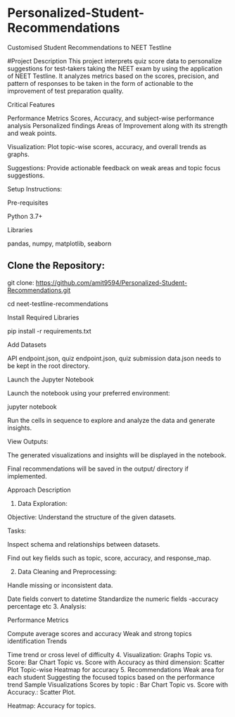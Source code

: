 # Personalized-Student-Recommendations

Customised Student Recommendations to NEET Testline

#Project Description
This project interprets quiz score data to personalize suggestions for test-takers taking the NEET exam by using the application of NEET Testline. It analyzes metrics based on the scores, precision, and pattern of responses to be taken in the form of actionable to the improvement of test preparation quality.
 
Critical Features
 
Performance Metrics Scores, Accuracy, and subject-wise performance analysis  Personalized findings Areas of Improvement along with its strength and weak points.

Visualization: Plot topic-wise scores, accuracy, and overall trends as graphs.

Suggestions: Provide actionable feedback on weak areas and topic focus suggestions.

Setup Instructions: 

Pre-requisites

Python 3.7+

Libraries

pandas, numpy, matplotlib, seaborn

## Clone the Repository:

git clone: 
https://github.com/amit9594/Personalized-Student-Recommendations.git

cd neet-testline-recommendations

Install Required Libraries

pip install -r requirements.txt

Add Datasets

API endpoint.json, quiz endpoint.json, quiz submission data.json needs to be kept in the root directory.

Launch the Jupyter Notebook

Launch the notebook using your preferred environment:

jupyter notebook

Run the cells in sequence to explore and analyze the data and generate insights.

View Outputs:

The generated visualizations and insights will be displayed in the notebook.

Final recommendations will be saved in the output/ directory if implemented.

Approach Description

1. Data Exploration:

Objective: Understand the structure of the given datasets.

Tasks:

Inspect schema and relationships between datasets.

Find out key fields such as topic, score, accuracy, and response_map.

2. Data Cleaning and Preprocessing:

Handle missing or inconsistent data.

Date fields convert to datetime
 Standardize the numeric fields -accuracy percentage etc
3. Analysis:
 
Performance Metrics

Compute average scores and accuracy
Weak and strong topics identification
Trends

Time trend or cross level of difficulty
4. Visualization:
 Graphs
Topic vs. Score: Bar Chart
Topic vs. Score with Accuracy as third dimension: Scatter Plot
Topic-wise Heatmap for accuracy
5. Recommendations
Weak area for each student
Suggesting the focused topics based on the performance trend
Sample Visualizations
Scores by topic : Bar Chart
Topic vs. Score with Accuracy.: Scatter Plot.

Heatmap: Accuracy for topics.

